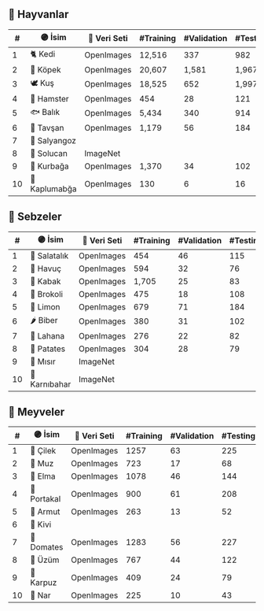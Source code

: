 ## 🦋 Hayvanlar
| #  | 🟣 İsim       | 🔗 Veri Seti | #Training | #Validation | #Testing |
| -- | ------------- | ------------ | --------- | ----------- | -------- |
| 1  | 🐈 Kedi       | OpenImages   | 12,516    | 337         | 982      |
| 2  | 🐩 Köpek      | OpenImages   | 20,607    | 1,581       | 1,967    |
| 3  | 🕊 Kuş         | OpenImages   | 18,525    | 652         | 1,997    |
| 4  | 🐹 Hamster    | OpenImages   | 454       | 28          | 121      |
| 5  | 🐟 Balık      | OpenImages   | 5,434     | 340         | 914      |
| 6  | 🐰 Tavşan     | OpenImages   | 1,179     | 56          | 184      |
| 7  | 🐌 Salyangoz  |              |           |             |          |
| 8  | 🐛 Solucan    | ImageNet     |           |             |          |
| 9  | 🐸 Kurbağa    | OpenImages   | 1,370     | 34          | 102      |
| 10 | 🐢 Kaplumabğa | OpenImages   | 130       | 6           | 16       |

## 🥦 Sebzeler
| #  | 🟣 İsim      | 🔗 Veri Seti | #Training | #Validation | #Testing |
| -- |-------------- | ------------ | --------- | ----------- | -------- |
| 1  | 🥒 Salatalık  | OpenImages   | 454       | 46          | 115      |
| 2  | 🥕 Havuç      | OpenImages   | 594       | 32          | 76       |
| 3  | 🎃 Kabak      | OpenImages   | 1,705     | 25          | 83       |
| 4  | 🥦 Brokoli    | OpenImages   | 475       | 18          | 108      |
| 5  | 🍋 Limon      | OpenImages   | 679       | 71          | 184      |
| 6  | 🌶 Biber       | OpenImages   | 380       | 31          | 102      |
| 7  | 🥬 Lahana     | OpenImages   | 276       | 22          | 82       |
| 8  | 🥔 Patates    | OpenImages   | 304       | 28          | 79       |
| 9  | 🌽 Mısır      | ImageNet     |           |             |          |
| 10 | 🥦 Karnıbahar | ImageNet     |           |             |          |

## 🍓 Meyveler
| #  | 🟣 İsim        | 🔗 Veri Seti | #Training | #Validation | #Testing |
| -- | -------------- | ------------ | --------- | ----------- | -------- |
| 1  | 🍓 Çilek       | OpenImages   | 1257      | 63          | 225      |
| 2  | 🍌 Muz         | OpenImages   | 723       | 17          | 68       |
| 3  | 🍎 Elma        | OpenImages   | 1078      | 46          | 144      |
| 4  | 🍊 Portakal    | OpenImages   | 900       | 61          | 208      |
| 5  | 🍐 Armut       | OpenImages   | 263       | 13          | 52       |
| 6  | 🥝 Kivi        |              |           |             |          |
| 7  | 🍅 Domates     | OpenImages   | 1283      | 56          | 227      |
| 8  | 🍇 Üzüm        | OpenImages   | 767       | 44          | 122      |
| 9  | 🍉 Karpuz      | OpenImages   | 409       | 24          | 79       |
| 10 | 🍁 Nar         | OpenImages   | 225       | 10          | 43       |


